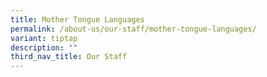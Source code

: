 ```yaml
---
title: Mother Tongue Languages
permalink: /about-us/our-staff/mother-tongue-languages/
variant: tiptap
description: ""
third_nav_title: Our Staff
---
```

